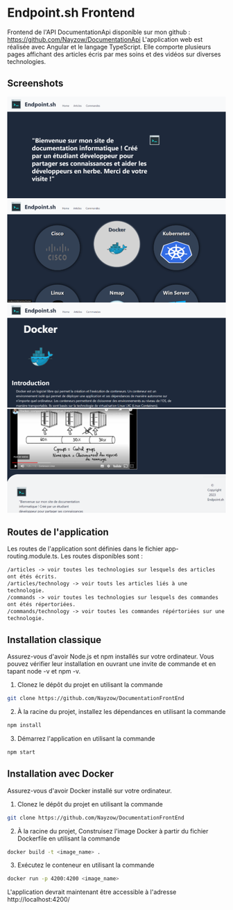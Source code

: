 # Endpoint.sh Frontend

Frontend de l'API DocumentationApi disponible sur mon github : https://github.com/Nayzow/DocumentationApi
L'application web est réalisée avec Angular et le langage TypeScript. Elle comporte plusieurs pages affichant des articles écris par mes soins et des vidéos sur diverses technologies.

## Screenshots

![img.png](resources%2Fimages%2Fscreenshots%2Fimg.png)
![img_1.png](resources%2Fimages%2Fscreenshots%2Fimg_1.png)
![img_2.png](resources%2Fimages%2Fscreenshots%2Fimg_2.png)
![img_3.png](resources%2Fimages%2Fscreenshots%2Fimg_3.png)

## Routes de l'application

Les routes de l'application sont définies dans le fichier app-routing.module.ts. Les routes disponibles sont :

```
/articles -> voir toutes les technologies sur lesquels des articles ont étés écrits.
/articles/technology -> voir touts les articles liés à une technologie.
/commands -> voir toutes les technologies sur lesquels des commandes ont étés répertoriées.
/commands/technology -> voir toutes les commandes répértoriées sur une technologie.
```

## Installation classique

Assurez-vous d'avoir Node.js et npm installés sur votre ordinateur. Vous pouvez vérifier leur installation en ouvrant une invite de commande et en tapant node -v et npm -v.

1. Clonez le dépôt du projet en utilisant la commande 

```bash
git clone https://github.com/Nayzow/DocumentationFrontEnd
```

2. À la racine du projet, installez les dépendances en utilisant la commande 

```bash
npm install
```

3. Démarrez l'application en utilisant la commande 

```bash
npm start
```

## Installation avec Docker

Assurez-vous d'avoir Docker installé sur votre ordinateur.

1. Clonez le dépôt du projet en utilisant la commande 

```bash
git clone https://github.com/Nayzow/DocumentationFrontEnd
```

2. À la racine du projet, Construisez l'image Docker à partir du fichier Dockerfile en utilisant la commande 

```bash
docker build -t <image_name> .
```

3. Exécutez le conteneur en utilisant la commande 

```bash
docker run -p 4200:4200 <image_name>
```

L'application devrait maintenant être accessible à l'adresse http://localhost:4200/

